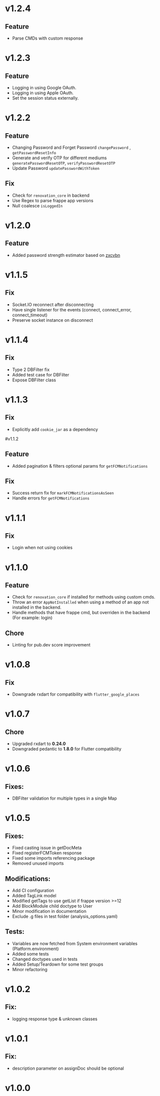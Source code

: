 # v1.2.4
## Feature

- Parse CMDs with custom response

# v1.2.3
## Feature

- Logging in using Google OAuth.
- Logging in using Apple OAuth.
- Set the session status externally.

# v1.2.2
## Feature

- Changing Password and Forget Password `changePassword` , `getPasswordResetInfo`
- Generate and verify OTP for different mediums `generatePasswordResetOTP`, `verifyPasswordResetOTP`  
- Update Password `updatePasswordWithToken`

## Fix

- Check for `renovation_core` in backend 
- Use Regex to parse frappe app versions
- Null coalesce `isLoggedIn`


# v1.2.0
## Feature

- Added password strength estimator based on [zxcvbn](https://github.com/dropbox/zxcvbn)

# v1.1.5
## Fix

- Socket.IO reconnect after disconnecting
- Have single listener for the events (connect, connect_error, connect_timeout)
- Preserve socket instance on disconnect

# v1.1.4
## Fix

- Type 2 DBFilter fix
- Added test case for DBFilter
- Expose DBFilter class 

# v1.1.3
## Fix

- Explicitly add `cookie_jar` as a dependency

#v1.1.2
## Feature

- Added pagination & filters optional params for `getFCMNotifications`

## Fix

- Success return fix for `markFCMNotificationsAsSeen`
- Handle errors for `getFCMNotifications`

# v1.1.1
## Fix

- Login when not using cookies 

# v1.1.0
## Feature

- Check for `renovation_core` if installed for methods using custom cmds.
- Throw an error `AppNotInstalled` when using a method of an app not installed in the backend.
- Handle methods that have frappe cmd, but overriden in the backend (For example: login)
   
## Chore

- Linting for pub.dev score improvement

# v1.0.8
## Fix
  - Downgrade rxdart for compatibility with `flutter_google_places`

# v1.0.7

## Chore
  - Upgraded rxdart to **0.24.0**
  - Downgraded pedantic to **1.8.0** for Flutter compatibility

# v1.0.6

## Fixes:
  - DBFilter validation for multiple types in a single Map

# v1.0.5

## Fixes:
  - Fixed casting issue in getDocMeta
  - Fixed registerFCMToken response
  - Fixed some imports referencing package
  - Removed unused imports

## Modifications:
  - Add CI configuration
  - Added TagLink model
  - Modified getTags to use getList if frappe version >=12
  - Add BlockModule child doctype to User
  - Minor modification in documentation
  - Exclude .g files in test folder (analysis_options.yaml)

## Tests:
  - Variables are now fetched from System environment variables (Platform.environment)
  - Added some tests
  - Changed doctypes used in tests
  - Added Setup/Teardown for some test groups
  - Minor refactoring

# v1.0.2

## Fix: 
  - logging response type & unknown classes

# v1.0.1

## Fix: 
  - description parameter on assignDoc should be optional

# v1.0.0
